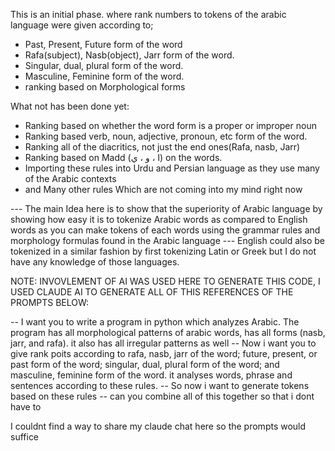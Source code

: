 This is an initial phase. where rank numbers to tokens of the arabic language were given according to;
- Past, Present, Future form of the word
- Rafa(subject), Nasb(object), Jarr form of the word.
- Singular, dual, plural form of the word.
- Masculine, Feminine form of the word.
- ranking based on Morphological forms

What not has been done yet:
- Ranking based on whether the word form is a proper or improper noun
- Ranking based verb, noun, adjective, pronoun, etc form of the word.
- Ranking all of the diacritics, not just the end ones(Rafa, nasb, Jarr)
- Ranking based on Madd (ا ، و ، ي) on the words.
- Importing these rules into Urdu and Persian language as they use many of the Arabic contexts
- and Many other rules Which are not coming into my mind right now


--- The main Idea here is to show that the superiority of Arabic language by showing how easy it is to tokenize Arabic words as compared to English words as 
you can make tokens of each words using the grammar rules and morphology formulas found in the Arabic language
--- English could also be tokenized in a similar fashion by first tokenizing Latin or Greek but I do not have any knowledge of those languages.


NOTE: INVOVLEMENT OF AI WAS USED HERE TO GENERATE THIS CODE, I USED CLAUDE AI TO GENERATE ALL OF THIS REFERENCES OF THE PROMPTS BELOW:


-- I want you to write a program in python which analyzes Arabic. The program has all morphological patterns of arabic words, has all forms (nasb, jarr, and rafa). it also has all irregular patterns as well
-- Now i want you to give rank poits according to rafa, nasb, jarr of the word; future, present, or past form of the word; singular, dual, plural form of the word; and masculine, feminine form of the word. it analyses words, phrase and sentences according to these rules.
-- So now i want to generate tokens based on these rules
-- can you combine all of this together so that i dont have to

I couldnt find a way to share my claude chat here so the prompts would suffice


